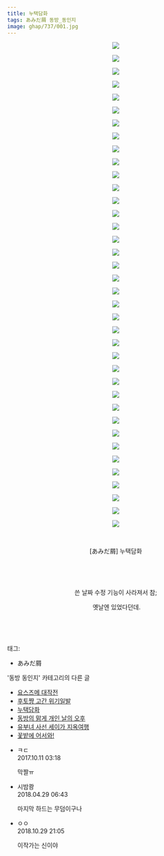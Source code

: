 ```yaml
---
title: 누택담화
tags: あみだ屑 동방_동인지
image: ghap/737/001.jpg
---
```

<div class="article">
<p style="text-align: center; clear: none; float: none;"><img src="{{ site.nasurl }}/ghap/737/001.jpg"/></p>
<p style="text-align: center; clear: none; float: none;"><img src="{{ site.nasurl }}/ghap/737/002.jpg"/></p>
<p style="text-align: center; clear: none; float: none;"><img src="{{ site.nasurl }}/ghap/737/003.jpg"/></p>
<p style="text-align: center; clear: none; float: none;"><img src="{{ site.nasurl }}/ghap/737/004.jpg"/></p>
<p style="text-align: center; clear: none; float: none;"><img src="{{ site.nasurl }}/ghap/737/005.jpg"/></p>
<p style="text-align: center; clear: none; float: none;"><img src="{{ site.nasurl }}/ghap/737/006.jpg"/></p>
<p style="text-align: center; clear: none; float: none;"><img src="{{ site.nasurl }}/ghap/737/007.jpg"/></p>
<p style="text-align: center; clear: none; float: none;"><img src="{{ site.nasurl }}/ghap/737/008.jpg"/></p>
<p style="text-align: center; clear: none; float: none;"><img src="{{ site.nasurl }}/ghap/737/009.jpg"/></p>
<p style="text-align: center; clear: none; float: none;"><img src="{{ site.nasurl }}/ghap/737/010.jpg"/></p>
<p style="text-align: center; clear: none; float: none;"><img src="{{ site.nasurl }}/ghap/737/011.jpg"/></p>
<p style="text-align: center; clear: none; float: none;"><img src="{{ site.nasurl }}/ghap/737/012.jpg"/></p>
<p style="text-align: center; clear: none; float: none;"><img src="{{ site.nasurl }}/ghap/737/013.jpg"/></p>
<p style="text-align: center; clear: none; float: none;"><img src="{{ site.nasurl }}/ghap/737/014.jpg"/></p>
<p style="text-align: center; clear: none; float: none;"><img src="{{ site.nasurl }}/ghap/737/015.jpg"/></p>
<p style="text-align: center; clear: none; float: none;"><img src="{{ site.nasurl }}/ghap/737/016.jpg"/></p>
<p style="text-align: center; clear: none; float: none;"><img src="{{ site.nasurl }}/ghap/737/017.jpg"/></p>
<p style="text-align: center; clear: none; float: none;"><img src="{{ site.nasurl }}/ghap/737/018.jpg"/></p>
<p style="text-align: center; clear: none; float: none;"><img src="{{ site.nasurl }}/ghap/737/019.jpg"/></p>
<p style="text-align: center; clear: none; float: none;"><img src="{{ site.nasurl }}/ghap/737/020.jpg"/></p>
<p style="text-align: center; clear: none; float: none;"><img src="{{ site.nasurl }}/ghap/737/021.jpg"/></p>
<p style="text-align: center; clear: none; float: none;"><img src="{{ site.nasurl }}/ghap/737/022.jpg"/></p>
<p style="text-align: center; clear: none; float: none;"><img src="{{ site.nasurl }}/ghap/737/023.jpg"/></p>
<p style="text-align: center; clear: none; float: none;"><img src="{{ site.nasurl }}/ghap/737/024.jpg"/></p>
<p style="text-align: center; clear: none; float: none;"><img src="{{ site.nasurl }}/ghap/737/025.jpg"/></p>
<p style="text-align: center; clear: none; float: none;"><img src="{{ site.nasurl }}/ghap/737/026.jpg"/></p>
<p style="text-align: center; clear: none; float: none;"><img src="{{ site.nasurl }}/ghap/737/027.jpg"/></p>
<p style="text-align: center; clear: none; float: none;"><img src="{{ site.nasurl }}/ghap/737/028.jpg"/></p>
<p style="text-align: center; clear: none; float: none;"><img src="{{ site.nasurl }}/ghap/737/029.jpg"/></p>
<p style="text-align: center; clear: none; float: none;"><img src="{{ site.nasurl }}/ghap/737/030.jpg"/></p>
<p style="text-align: center; clear: none; float: none;"><img src="{{ site.nasurl }}/ghap/737/031.jpg"/></p>
<p style="text-align: center; clear: none; float: none;"><img src="{{ site.nasurl }}/ghap/737/032.jpg"/></p>
<p style="text-align: center; clear: none; float: none;"><img src="{{ site.nasurl }}/ghap/737/033.jpg"/></p>
<p style="text-align: center; clear: none; float: none;"><img src="{{ site.nasurl }}/ghap/737/034.jpg"/></p>
<p style="text-align: center; clear: none; float: none;"><img src="{{ site.nasurl }}/ghap/737/035.jpg"/></p>
<p style="text-align: center; clear: none; float: none;"><img src="{{ site.nasurl }}/ghap/737/036.jpg"/></p>
<p style="text-align: center; clear: none; float: none;"><img src="{{ site.nasurl }}/ghap/737/037.jpg"/></p>
<p style="text-align: center; clear: none; float: none;"><img src="{{ site.nasurl }}/ghap/737/038.jpg"/></p>
<p style="text-align: center; clear: none; float: none;"><br/></p>
<p style="text-align: center; clear: none; float: none;">[あみだ屑] 누택담화</p>
<p style="text-align: center; clear: none; float: none;"><br/></p>
<p style="text-align: center; clear: none; float: none;"><br/></p>
<p style="text-align: center; clear: none; float: none;">쓴 날짜 수정 기능이 사라져서 참;</p>
<p style="text-align: center; clear: none; float: none;"> 옛날엔 있었다던데.</p>
<p style="text-align: center; clear: none; float: none;"><br/></p>
<p><br/></p>
</div><div class="tagTrail">
<p>태그: </p>
<ul>
<li>あみだ屑</li>
</ul>
</div><div class="another">
<p>'동방 동인지' 카테고리의 다른 글</p>
<ul>
<li><a href="/2016-07-07-ghap_739">요스즈메 대작전</a></li>
<li><a href="/2016-07-07-ghap_738">후토쨩 고간 위기일발</a></li>
<li><a href="/2016-07-07-ghap_737">누택담화</a></li>
<li><a href="/2016-07-07-ghap_736">동방의 맑게 개인 날의 오후</a></li>
<li><a href="/2016-07-07-ghap_734">유부녀 사선 세이가 지옥여행</a></li>
<li><a href="/2016-07-07-ghap_733">꽃밭에 어서와!</a></li>
</ul>
</div><div class="cb_module cb_fluid">
<div class="cb_wrt cb_profile">
<div class="comment">
<ul>
<li class="cb_thumb_off" id="comment15102313">
<div class="cb_comment_area">
<div class="cb_info_area">
<div class="cb_section">
<span class="cb_nick_name">ㅋㄷ</span>
</div>
<div class="cb_section">
<span class="cb_date">2017.10.11 03:18 </span>
</div>
</div>
<div class="cb_dsc_comment">
<p class="cb_dsc">
											막짤ㅠ
										</p>
</div>
</div></li>
<li class="cb_thumb_off" id="comment15246841">
<div class="cb_comment_area">
<div class="cb_info_area">
<div class="cb_section">
<span class="cb_nick_name">시밤쾅</span>
</div>
<div class="cb_section">
<span class="cb_date">2018.04.29 06:43 </span>
</div>
</div>
<div class="cb_dsc_comment">
<p class="cb_dsc">
											마지막 하드는 무덤이구나
										</p>
</div>
</div></li>
<li class="cb_thumb_off" id="comment15364602">
<div class="cb_comment_area">
<div class="cb_info_area">
<div class="cb_section">
<span class="cb_nick_name">ㅇㅇ</span>
</div>
<div class="cb_section">
<span class="cb_date">2018.10.29 21:05 </span>
</div>
</div>
<div class="cb_dsc_comment">
<p class="cb_dsc">
											이작가는 신이야
										</p>
</div>
</div></li>
</ul>
</div>
</div><!-- commentList close -->
</div>